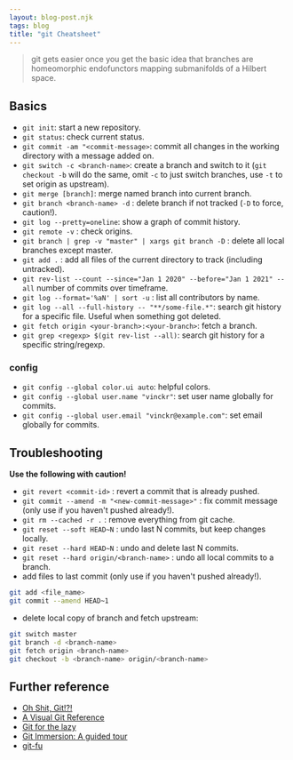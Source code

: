 ```yaml
---
layout: blog-post.njk
tags: blog
title: "git Cheatsheet"
---
```


> git gets easier once you get the basic idea that branches are homeomorphic endofunctors mapping submanifolds of a Hilbert space.

## Basics

- `git init`: start a new repository.
- `git status`: check current status.
- `git commit -am "<commit-message>`: commit all changes in the working directory with a message added on.
- `git switch -c <branch-name>`: create a branch and switch to it (`git checkout -b` will do the same, omit `-c` to just switch branches, use `-t` to set origin as upstream).
- `git merge [branch]`: merge named branch into current branch.
- `git branch <branch-name> -d` : delete branch if not tracked (`-D` to force, caution!).
- `git log --pretty=oneline`: show a graph of commit history.
- `git remote -v` : check origins.
- `git branch | grep -v "master" | xargs git branch -D` : delete all local branches except master.
- `git add .` : add all files of the current directory to track (including untracked).
- `git rev-list --count --since="Jan 1 2020" --before="Jan 1 2021" --all` number of commits over timeframe.
- `git log --format='%aN' | sort -u` : list all contributors by name.
- `git log --all --full-history -- "**/some-file.*"`: search git history for a specific file. Useful when something got deleted.
- `git fetch origin <your-branch>:<your-branch>`: fetch a branch.
- `git grep <regexp> $(git rev-list --all)`: search git history for a specific string/regexp.

### config

- `git config --global color.ui auto`: helpful colors.
- `git config --global user.name "vinckr"`: set user name globally for commits.
- `git config --global user.email "vinckr@example.com"`: set email globally for commits.

## Troubleshooting

**Use the following with caution!**

- `git revert <commit-id>` : revert a commit that is already pushed.
- `git commit --amend -m "<new-commit-message>"` : fix commit message (only use if you haven't pushed already!).
- `git rm --cached -r .` : remove everything from git cache.
- `git reset --soft HEAD~N` : undo last N commits, but keep changes locally.
- `git reset --hard HEAD~N` : undo and delete last N commits.
- `git reset --hard origin/<branch-name>` : undo all local commits to a branch.
- add files to last commit (only use if you haven't pushed already!).

```bash
git add <file_name>
git commit --amend HEAD~1
```

- delete local copy of branch and fetch upstream:

```bash
git switch master
git branch -d <branch-name>
git fetch origin <branch-name>
git checkout -b <branch-name> origin/<branch-name>
```

## Further reference

- [Oh Shit, Git!?!](https://ohshitgit.com/)
- [A Visual Git Reference](http://marklodato.github.io/visual-git-guide/index-en.html)
- [Git for the lazy](https://wiki.spheredev.org/index.php/Git_for_the_lazy)
- [Git Immersion: A guided tour](https://gitimmersion.com/)
- [git-fu](https://gitfu.wordpress.com/)

